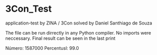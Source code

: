 # 3Con_Test
application-test by ZINA / 3Con solved by Daniel Santhiago de Souza

The file can be run dirrectly in any Python compiler. No imports were neccessary.
Final result can be seen in the last print

Número: 1587000
Percentusl: 99.0

